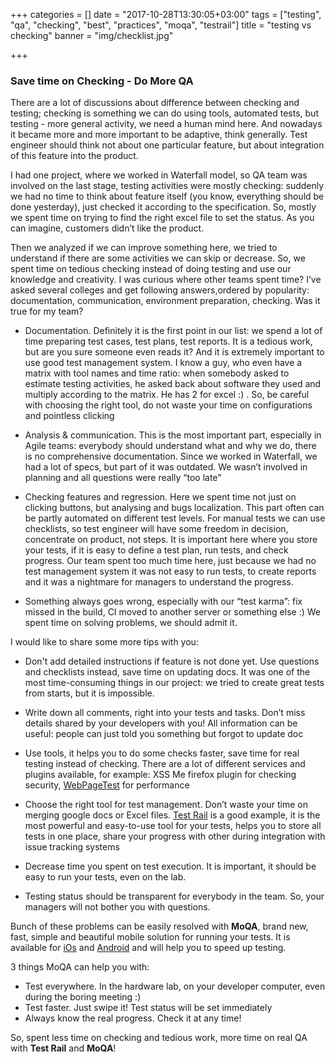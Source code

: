 +++
categories = []
date = "2017-10-28T13:30:05+03:00"
tags = ["testing", "qa", "checking", "best", "practices", "moqa", "testrail"]
title = "testing vs checking"
banner = "img/checklist.jpg"

+++

### Save time on Checking - Do More QA

There are a lot of discussions about difference between checking and testing; checking is something we can do using tools, automated tests, but testing - more general activity, we need a human mind here. And nowadays it became more and more important to be adaptive, think generally. Test engineer should think not about one particular feature, but about integration of this feature into the product.
 
I had one project, where we worked in Waterfall model, so QA team was involved on the last stage, testing activities were mostly checking: suddenly we had no time to think about feature itself (you know, everything should be done yesterday), just checked it according to the specification. So, mostly we spent time on trying to find the right excel file to set the status. As you can imagine, customers didn’t like the product.
 
Then we analyzed if we can improve something here, we tried to understand if there are some activities we can skip or decrease. So, we spent time on tedious checking instead of doing testing and use our knowledge and creativity. I was curious where other teams spent time? I’ve asked several colleges and get following answers,ordered by popularity: documentation, communication, environment preparation, checking. Was it true for my team?

* Documentation. 
Definitely it is the first point in our list: we spend a lot of time preparing test cases, test plans, test reports. It is a tedious work, but are you sure someone even reads it? And it is extremely important to use good test management system. I know a guy, who even have a matrix with tool names and time ratio: when somebody asked to estimate testing activities, he asked back about software they used and multiply according to the matrix. He has 2 for excel :) . So, be careful with choosing the right tool, do not waste your time on configurations and pointless clicking

* Analysis & communication. 
This is the most important part, especially in Agile teams: everybody should understand what and why we do, there is no comprehensive documentation. Since we worked in Waterfall, we had a lot of specs, but part of it was outdated. We wasn’t involved in planning and all questions were really “too late”

* Checking features and regression. 
Here we spent time not just on clicking buttons, but analysing and bugs localization. This part often can be partly automated on different test levels. For manual tests we can use checklists, so test engineer will have some freedom in decision, concentrate on product, not steps. It is important here where you store your tests, if it is easy to define a test plan, run tests,  and check progress. Our team spent too much time here, just because we had no test management system it was not easy to run tests, to create reports and it was a nightmare for managers to understand the progress.

* Something always goes wrong, especially with our “test karma”: fix missed in the build, CI moved to another server or something else :) We spent time on solving problems, we should admit it.

I would like to share some more tips with you:

* Don't add detailed instructions if feature is not done yet. Use questions and checklists instead, save time on updating docs. It was one of the most time-consuming things in our project: we tried to create great tests from starts, but it is impossible.

* Write down all comments, right into your tests and tasks. Don’t miss details shared by your developers with you! All information can be useful: people can just told you something but forgot to update doc

* Use tools, it helps you to do some checks faster, save time for real testing instead of checking. There are a lot of different services and plugins available, for example: XSS Me firefox plugin for checking security, [WebPageTest](https://www.webpagetest.org) for performance 

* Choose the right tool for test management. Don’t waste your time on merging google docs or Excel files. [Test Rail](http://www.testrail.net) is a good example, it is the most powerful and easy-to-use tool for your tests, helps you to store all tests in one place, share your progress with other during integration with issue tracking systems

* Decrease time you spent on test execution. It is important, it should be easy to run your tests, even on the lab. 

* Testing status should be transparent for everybody in the team. So, your managers will not bother you with questions.

Bunch of these problems can be easily resolved with **MoQA**, brand new, fast, simple and beautiful mobile solution for running your tests. It is available for [iOs](https://itunes.apple.com/us/app/moqa/id1228058085?mt=8) and [Android](https://play.google.com/store/apps/details?id=com.moqa&pcampaignid=MKT-Other-global-all-co-prtnr-py-PartBadge-Mar2515-1) and will help you to speed up testing. 

3 things MoQA can help you with:

* Test everywhere. In the hardware lab, on your developer computer, even during the boring meeting :)
* Test faster. Just swipe it! Test status will be set immediately
* Always know the real progress. Check it at any time!

So, spent less time on checking and tedious work, more time on real QA with **Test Rail** and **MoQA**!
